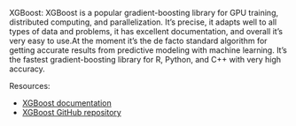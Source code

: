 XGBoost: XGBoost is a popular gradient-boosting library for GPU training, distributed computing, and parallelization. It’s precise, it adapts well to all types of data and problems, it has excellent documentation, and overall it’s very easy to use.At the moment it’s the de facto standard algorithm for getting accurate results from predictive modeling with machine learning. It’s the fastest gradient-boosting library for R, Python, and C++ with very high accuracy.

Resources:
- [XGBoost documentation](https://xgboost.readthedocs.io/)
- [XGBoost GitHub repository](https://github.com/dmlc/xgboost)



